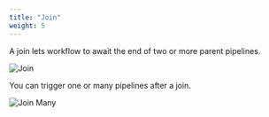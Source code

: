 ```yaml
---
title: "Join"
weight: 5
---
```


A join lets workflow to await the end of two or more parent pipelines.

![Join](/images/workflows.design.join_en.png)

You can trigger one or many pipelines after a join.

![Join Many](/images/workflows.design.join_many.png)
